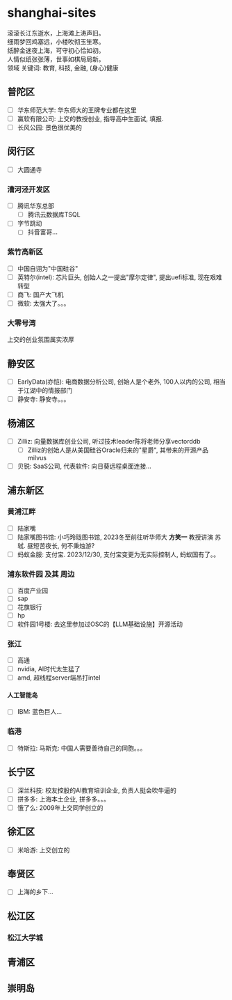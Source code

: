 # shanghai-sites
滚滚长江东逝水，上海滩上涛声旧。\
细雨梦回鸡塞远，小楼吹彻玉笙寒。\
纸醉金迷夜上海，可守初心恰如初。\
人情似纸张张薄，世事如棋局局新。\
领域 关键词: 教育, 科技, 金融, (身心)健康
## 普陀区
- [ ] 华东师范大学: 华东师大的王牌专业都在这里
- [ ] 赢软有限公司: 上交的教授创业, 指导高中生面试, 填报. 
- [ ] 长风公园: 景色很优美的
## 闵行区
- [ ] 大圆通寺
### 漕河泾开发区
- [ ] 腾讯华东总部
  - [ ] 腾讯云数据库TSQL
- [ ] 字节跳动
  - [ ] 抖音富哥...  
### 紫竹高新区
- [ ] 中国自诩为"中国硅谷"
- [ ] 英特尔(intel): 芯片巨头, 创始人之一提出"摩尔定律", 提出uefi标准, 现在艰难转型
- [ ] 商飞: 国产大飞机
- [ ] 微软: 太强大了。。。
### 大零号湾
上交的创业氛围属实浓厚
## 静安区
- [ ] EarlyData(亦恺): 电商数据分析公司, 创始人是个老外, 100人以内的公司, 相当于江湖中的情报部门
- [ ] 静安寺: 静安寺。。。
## 杨浦区
- [ ] Zilliz: 向量数据库创业公司, 听过技术leader陈将老师分享vectorddb
  - [ ] Zilliz的创始人是从美国硅谷Oracle归来的"星爵", 其带来的开源产品milvus
- [ ] 贝锐: SaaS公司, 代表软件: 向日葵远程桌面连接... 
## 浦东新区
### 黄浦江畔
- [ ] 陆家嘴
- [ ] 陆家嘴图书馆: 小巧玲珑图书馆, 2023冬至前往听华师大 **方笑一** 教授讲演 苏轼. 昼短苦夜长, 何不秉烛游?
- [ ] 蚂蚁金服: 支付宝. 2023/12/30, 支付宝变更为无实际控制人, 蚂蚁国有了。。
### 浦东软件园 及其 周边
- [ ] 百度产业园
- [ ] sap
- [ ] 花旗银行
- [ ] hp
- [ ] 软件园1号楼: 去这里参加过OSC的【LLM基础设施】开源活动
### 张江
- [ ] 高通
- [ ] nvidia, AI时代太生猛了
- [ ] amd, 超线程server端吊打intel
#### 人工智能岛
- [ ] IBM: 蓝色巨人...
### 临港
- [ ] 特斯拉: 马斯克: 中国人需要善待自己的同胞。。。
## 长宁区
- [ ] 深兰科技: 校友控股的AI教育培训企业, 负责人挺会吹牛逼的
- [ ] 拼多多: 上海本土企业, 拼多多。。。
- [ ] 饿了么: 2009年上交同学创立的
## 徐汇区
- [ ] 米哈游: 上交创立的
## 奉贤区
- [ ] 上海的乡下...
## 松江区
### 松江大学城
## 青浦区
## 崇明岛
